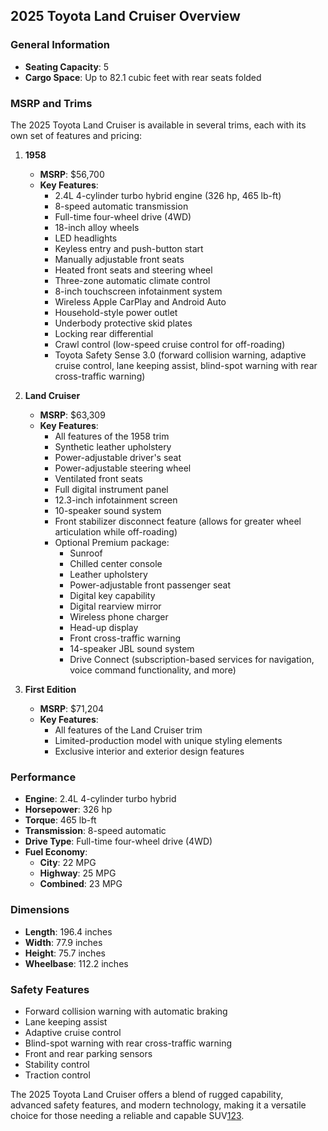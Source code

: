 ## 2025 Toyota Land Cruiser Overview

### General Information
- **Seating Capacity**: 5
- **Cargo Space**: Up to 82.1 cubic feet with rear seats folded

### MSRP and Trims
The 2025 Toyota Land Cruiser is available in several trims, each with its own set of features and pricing:

1. **1958**
   - **MSRP**: $56,700
   - **Key Features**:
     - 2.4L 4-cylinder turbo hybrid engine (326 hp, 465 lb-ft)
     - 8-speed automatic transmission
     - Full-time four-wheel drive (4WD)
     - 18-inch alloy wheels
     - LED headlights
     - Keyless entry and push-button start
     - Manually adjustable front seats
     - Heated front seats and steering wheel
     - Three-zone automatic climate control
     - 8-inch touchscreen infotainment system
     - Wireless Apple CarPlay and Android Auto
     - Household-style power outlet
     - Underbody protective skid plates
     - Locking rear differential
     - Crawl control (low-speed cruise control for off-roading)
     - Toyota Safety Sense 3.0 (forward collision warning, adaptive cruise control, lane keeping assist, blind-spot warning with rear cross-traffic warning)

2. **Land Cruiser**
   - **MSRP**: $63,309
   - **Key Features**:
     - All features of the 1958 trim
     - Synthetic leather upholstery
     - Power-adjustable driver's seat
     - Power-adjustable steering wheel
     - Ventilated front seats
     - Full digital instrument panel
     - 12.3-inch infotainment screen
     - 10-speaker sound system
     - Front stabilizer disconnect feature (allows for greater wheel articulation while off-roading)
     - Optional Premium package:
       - Sunroof
       - Chilled center console
       - Leather upholstery
       - Power-adjustable front passenger seat
       - Digital key capability
       - Digital rearview mirror
       - Wireless phone charger
       - Head-up display
       - Front cross-traffic warning
       - 14-speaker JBL sound system
       - Drive Connect (subscription-based services for navigation, voice command functionality, and more)

3. **First Edition**
   - **MSRP**: $71,204
   - **Key Features**:
     - All features of the Land Cruiser trim
     - Limited-production model with unique styling elements
     - Exclusive interior and exterior design features

### Performance
- **Engine**: 2.4L 4-cylinder turbo hybrid
- **Horsepower**: 326 hp
- **Torque**: 465 lb-ft
- **Transmission**: 8-speed automatic
- **Drive Type**: Full-time four-wheel drive (4WD)
- **Fuel Economy**: 
  - **City**: 22 MPG
  - **Highway**: 25 MPG
  - **Combined**: 23 MPG

### Dimensions
- **Length**: 196.4 inches
- **Width**: 77.9 inches
- **Height**: 75.7 inches
- **Wheelbase**: 112.2 inches

### Safety Features
- Forward collision warning with automatic braking
- Lane keeping assist
- Adaptive cruise control
- Blind-spot warning with rear cross-traffic warning
- Front and rear parking sensors
- Stability control
- Traction control

The 2025 Toyota Land Cruiser offers a blend of rugged capability, advanced safety features, and modern technology, making it a versatile choice for those needing a reliable and capable SUV[1](https://www.toyota.com/landcruiser/features/)[2](https://www.edmunds.com/toyota/land-cruiser/2025/features-specs/)[3](https://www.toyota.com/landcruiser/).